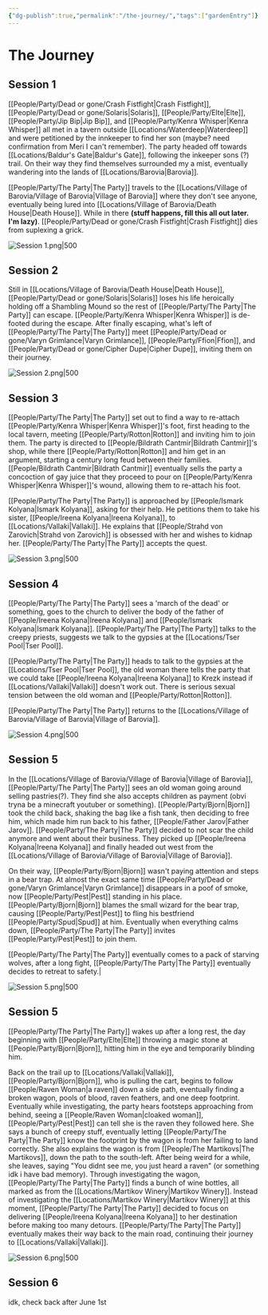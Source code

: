 ```yaml
---
{"dg-publish":true,"permalink":"/the-journey/","tags":["gardenEntry"]}
---
```


# The Journey
## Session 1
[[People/Party/Dead or gone/Crash Fistfight\|Crash Fistfight]], [[People/Party/Dead or gone/Solaris\|Solaris]], [[People/Party/Elte\|Elte]], [[People/Party/Jip Bip\|Jip Bip]], and [[People/Party/Kenra Whisper\|Kenra Whisper]] all met in a tavern outside [[Locations/Waterdeep\|Waterdeep]] and were petitioned by the innkeeper to find her son (maybe? need confirmation from Meri I can't remember). The party headed off towards [[Locations/Baldur's Gate\|Baldur's Gate]], following the inkeeper sons (?) trail.
On their way they find themselves surrounded my a mist, eventually wandering into the lands of [[Locations/Barovia\|Barovia]]. 

[[People/Party/The Party\|The Party]] travels to the [[Locations/Village of Barovia/Village of Barovia\|Village of Barovia]] where they don't see anyone, eventually being lured into [[Locations/Village of Barovia/Death House\|Death House]]. While in there **(stuff happens, fill this all out later. I'm lazy)**. [[People/Party/Dead or gone/Crash Fistfight\|Crash Fistfight]] dies from suplexing a grick.

![Session 1.png|500](/img/user/Images/Maps/Session%201.png)
## Session 2
Still in [[Locations/Village of Barovia/Death House\|Death House]], [[People/Party/Dead or gone/Solaris\|Solaris]] loses his life heroically holding off a Shambling Mound so the rest of [[People/Party/The Party\|The Party]] can escape. [[People/Party/Kenra Whisper\|Kenra Whisper]] is de-footed during the escape. After finally escaping, what's left of [[People/Party/The Party\|The Party]] meet [[People/Party/Dead or gone/Varyn Grimlance\|Varyn Grimlance]], [[People/Party/Ffion\|Ffion]], and [[People/Party/Dead or gone/Cipher Dupe\|Cipher Dupe]], inviting them on their journey.

![Session 2.png|500](/img/user/Images/Maps/Session%202.png)
## Session 3
[[People/Party/The Party\|The Party]] set out to find a way to re-attach [[People/Party/Kenra Whisper\|Kenra Whisper]]'s foot, first heading to the local tavern, meeting [[People/Party/Rotton\|Rotton]] and inviting him to join them. The party is directed to [[People/Bildrath Cantmir\|Bildrath Cantmir]]'s shop, while there [[People/Party/Rotton\|Rotton]] and him get in an argument, starting a century long feud between their families. [[People/Bildrath Cantmir\|Bildrath Cantmir]] eventually sells the party a concoction of gay juice that they proceed to pour on [[People/Party/Kenra Whisper\|Kenra Whisper]]'s wound, allowing them to re-attach his foot.

[[People/Party/The Party\|The Party]] is approached by [[People/Ismark Kolyana\|Ismark Kolyana]], asking for their help. He petitions them to take his sister, [[People/Ireena Kolyana\|Ireena Kolyana]], to [[Locations/Vallaki\|Vallaki]]. He explains that [[People/Strahd von Zarovich\|Strahd von Zarovich]] is obsessed with her and wishes to kidnap her. [[People/Party/The Party\|The Party]] accepts the quest.

![Session 3.png|500](/img/user/Images/Maps/Session%203.png)
## Session 4
[[People/Party/The Party\|The Party]] sees a 'march of the dead' or something, goes to the church to deliver the body of the father of [[People/Ireena Kolyana\|Ireena Kolyana]] and [[People/Ismark Kolyana\|Ismark Kolyana]]. [[People/Party/The Party\|The Party]] talks to the creepy priests, suggests we talk to the gypsies at the [[Locations/Tser Pool\|Tser Pool]].

[[People/Party/The Party\|The Party]] heads to talk to the gypsies at the [[Locations/Tser Pool\|Tser Pool]], the old woman there tells the party that we could take [[People/Ireena Kolyana\|Ireena Kolyana]] to Krezk instead if [[Locations/Vallaki\|Vallaki]] doesn't work out. There is serious sexual tension between the old woman and [[People/Party/Rotton\|Rotton]]. 

[[People/Party/The Party\|The Party]] returns to the [[Locations/Village of Barovia/Village of Barovia\|Village of Barovia]].

![Session 4.png|500](/img/user/Images/Maps/Session%204.png)
## Session 5
In the [[Locations/Village of Barovia/Village of Barovia\|Village of Barovia]], [[People/Party/The Party\|The Party]] sees an old woman going around selling pastries(?). They find she also accepts children as payment (obvi tryna be a minecraft youtuber or something). [[People/Party/Bjorn\|Bjorn]] took the child back, shaking the bag like a fish tank, then deciding to free him, which made him run back to his father, [[People/Father Jarov\|Father Jarov]]. [[People/Party/The Party\|The Party]] decided to not scar the child anymore and went about their business. They picked up [[People/Ireena Kolyana\|Ireena Kolyana]] and finally headed out west from the [[Locations/Village of Barovia/Village of Barovia\|Village of Barovia]].

On their way, [[People/Party/Bjorn\|Bjorn]] wasn't paying attention and steps in a bear trap. At almost the exact same time [[People/Party/Dead or gone/Varyn Grimlance\|Varyn Grimlance]] disappears in a poof of smoke, now [[People/Party/Pest\|Pest]] standing in his place. [[People/Party/Bjorn\|Bjorn]] blames the small wizard for the bear trap, causing [[People/Party/Pest\|Pest]] to fling his bestfriend [[People/Party/Spud\|Spud]] at him. Eventually when everything calms down, [[People/Party/The Party\|The Party]] invites [[People/Party/Pest\|Pest]] to join them.

[[People/Party/The Party\|The Party]] eventually comes to a pack of starving wolves, after a long fight, [[People/Party/The Party\|The Party]] eventually decides to retreat to safety.|

![Session 5.png|500](/img/user/Images/Maps/Session%205.png)
## Session 5
[[People/Party/The Party\|The Party]] wakes up after a long rest, the day beginning with [[People/Party/Elte\|Elte]] throwing a magic stone at [[People/Party/Bjorn\|Bjorn]], hitting him in the eye and temporarily blinding him. 

Back on the trail up to [[Locations/Vallaki\|Vallaki]], [[People/Party/Bjorn\|Bjorn]], who is pulling the cart, begins to follow [[People/Raven Woman\|a raven]] down a side path, eventually finding a broken wagon, pools of blood, raven feathers, and one deep footprint. Eventually while investigating, the party hears footsteps approaching from behind, seeing a [[People/Raven Woman\|cloaked woman]], [[People/Party/Pest\|Pest]] can tell she is the raven they followed here. She says a bunch of creepy stuff, eventually letting [[People/Party/The Party\|The Party]] know the footprint by the wagon is from her failing to land correctly. She also explains the wagon is from [[People/The Martikovs\|The Martikovs]], down the path to the south-left. After being weird for a while, she leaves, saying "You didnt see me, you just heard a raven" (or something idk i have bad memory). Through investigating the wagon, [[People/Party/The Party\|The Party]] finds a bunch of wine bottles, all marked as from the [[Locations/Martikov Winery\|Martikov Winery]]. Instead of investigating the [[Locations/Martikov Winery\|Martikov Winery]] at this moment, [[People/Party/The Party\|The Party]] decided to focus on delivering [[People/Ireena Kolyana\|Ireena Kolyana]] to her destination before making too many detours. [[People/Party/The Party\|The Party]] eventually makes their way back to the main road, continuing their journey to [[Locations/Vallaki\|Vallaki]].

![Session 6.png|500](/img/user/Images/Maps/Session%206.png)
## Session 6
idk, check back after June 1st